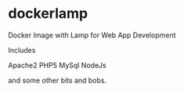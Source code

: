 # dockerlamp
Docker Image with Lamp for Web App Development

Includes

Apache2
PHP5
MySql
NodeJs

and some other bits and bobs.
